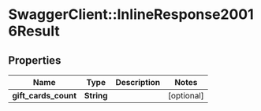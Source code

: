# SwaggerClient::InlineResponse20016Result

## Properties
Name | Type | Description | Notes
------------ | ------------- | ------------- | -------------
**gift_cards_count** | **String** |  | [optional] 


